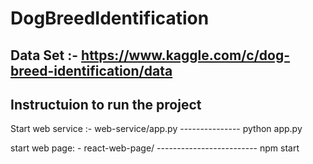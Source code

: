 # DogBreedIdentification

## Data Set :- https://www.kaggle.com/c/dog-breed-identification/data


## Instructuion to run the project

Start web service :- web-service/app.py --------------- python app.py

start web page: - react-web-page/ ------------------------- npm start
